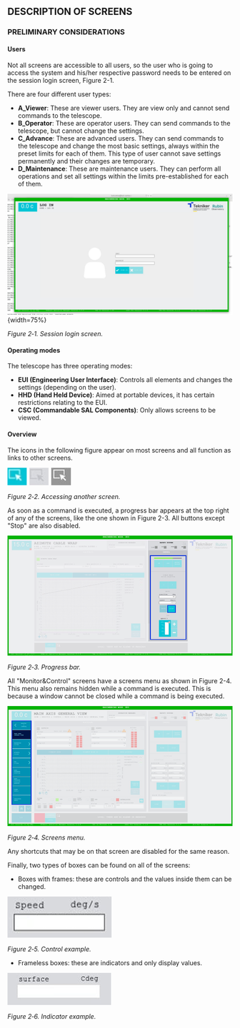 ## DESCRIPTION OF SCREENS

### PRELIMINARY CONSIDERATIONS

#### Users

Not all screens are accessible to all users, so the user who is going to access the system and his/her respective
password needs to be entered on the session login screen, Figure 2-1.

There are four different user types:

- **A_Viewer**: These are viewer users. They are view only and cannot send commands to the telescope.
- **B_Operator**: These are operator users. They can send commands to the telescope, but cannot change the settings.
- **C_Advance**: These are advanced users. They can send commands to the telescope and change the most basic settings,
  always within the preset limits for each of them. This type of user cannot save settings permanently and their changes are temporary.
- **D_Maintenance**: These are maintenance users. They can perform all operations and set all settings within the limits pre-established for each of them.

![Session login screen.](../Resources/media/image008.JPG){width=75%}

*Figure 2‑1. Session login screen.*

#### Operating modes

The telescope has three operating modes:

- **EUI (Engineering User Interface)**: Controls all elements and changes the settings (depending on the user).
- **HHD (Hand Held Device)**: Aimed at portable devices, it has certain restrictions relating to the EUI.
- **CSC (Commandable SAL Components)**: Only allows screens to be viewed.

#### Overview

The icons in the following figure appear on most screens and all function as links to other screens.

![Accessing another screen](../Resources/media/image009.png)

*Figure 2‑2. Accessing another screen.*

As soon as a command is executed, a progress bar appears at the top right of any of the screens, like the one shown in
Figure 2-3. All buttons except "Stop" are also disabled.

![Progress bar](../Resources/media/image010.png)

*Figure 2‑3. Progress bar.*

All "Monitor\&Control" screens have a screens menu as shown in Figure 2-4. This menu also remains hidden while a command
is executed. This is because a window cannot be closed while a command is being executed.

![Screens menu](../Resources/media/image011.png)

*Figure 2‑4. Screens menu.*

Any shortcuts that may be on that screen are disabled for the same reason.

Finally, two types of boxes can be found on all of the screens:

- Boxes with frames: these are controls and the values inside them can be changed.

![Control example](../Resources/media/image012.png)

*Figure 2‑5. Control example.*

- Frameless boxes: these are indicators and only display values.

![Indicator example](../Resources/media/image013.png)

*Figure 2‑6. Indicator example.*
